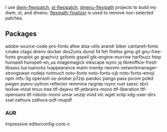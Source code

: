 I use [dwm-flexipatch](https://github.com/bakkeby/dwm-flexipatch), [st-flexipatch](https://github.com/bakkeby/st-flexipatch), [dmenu-flexipath](https://github.com/bakkeby/dmenu-flexipatch) projects to build my dwm, st, and dmenu.
[flexipath-finalizer](https://github.com/bakkeby/flexipatch-finalizer) is used to remove non-selected patches.

## Packages
adobe-source-code-pro-fonts
afew
alsa-utils
arandr
biber
cantarell-fonts
cmake
ctags
direnv
docker
dos2unix
dunst
fd
feh
firefox
gimp
git
gnu-free-fonts
gnuplot
go
graphviz
gsfonts
gspell
gtk-engine-murrine
harfbuzz
htop
hunspell
hunspell-en_us
imagemagick
inkscape
isync
jq
libreoffice-fresh
libsass
lua
luarocks
lxappearance
maim
msmtp
neovim
networkmanager-strongswan
nodejs
notmuch
noto-fonts
noto-fonts-cjk
noto-fonts-emoji
npm
ntfs-3g
openssh
os-prober
p7zip
pandoc
pango
pass
picom
polkit
pwgen
pyenv
python
reflector
remmina
ripgrep
rsync
rust
sassc
sbcl
texlive-most
tmux
tree
ttf-dejavu
ttf-jetbrains-mono
ttf-liberation
ttf-opensans
ttf-roboto-mono
unrar
unzip
vivid
vlc
wget
xclip
xdg-user-dirs
xsel
zathura
zathura-pdf-mupdf


### AUR
impressive
editorconfig-core-c

